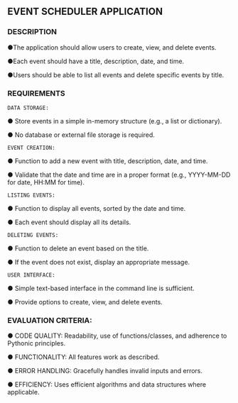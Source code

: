 ## EVENT SCHEDULER APPLICATION

### DESCRIPTION

●The application should allow users to create, view, and delete events.

●Each event should have a title, description, date, and time.

●Users should be able to list all events and delete specific events by title.

### REQUIREMENTS

	DATA STORAGE:
●	Store events in a simple in-memory structure (e.g., a list or dictionary).

●	No database or external file storage is required.

	EVENT CREATION:
●	Function to add a new event with title, description, date, and time.

●	Validate that the date and time are in a proper format (e.g., YYYY-MM-DD for date, HH:MM for time).

	LISTING EVENTS:
●	Function to display all events, sorted by the date and time.

●	Each event should display all its details.

	DELETING EVENTS:
●	Function to delete an event based on the title.

●	If the event does not exist, display an appropriate message.

	USER INTERFACE:
●	Simple text-based interface in the command line is sufficient.

●	Provide options to create, view, and delete events.

### EVALUATION CRITERIA:

●	CODE QUALITY: Readability, use of functions/classes, and adherence to Pythonic principles.

●	FUNCTIONALITY: All features work as described.

●	ERROR HANDLING: Gracefully handles invalid inputs and errors.

●	EFFICIENCY: Uses efficient algorithms and data structures where applicable.


